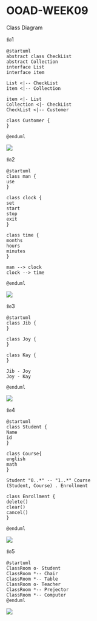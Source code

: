 # OOAD-WEEK09
Class Diagram

ข้อ1
```
@startuml
abstract class CheckList
abstract Collection
interface List
interface item

List <|-- CheckList
item <|-- Collection

item <|- List 
Collection <|- CheckList
CheckList <|-- Customer

class Customer { 
}

@enduml
```
![](http://www.plantuml.com/plantuml/img/JOwx3OH034HpL-46w800YPGcVCQ8rUr7MW_P5N_yn9BPR-od6HnIiQL8yd5KKR16SUTnDVrEmT62iSHeYb0oXGohYwZnUTBM04j41-J-rtKlpP7SxEMvuQLfmScUNwOsNeRDKP9Lei7olBV_0m00)

ข้อ2
```
@startuml
class man {
use
}

class clock {
set
start
stop
exit
}

class time {
months
hours
minutes
}

man --> clock
clock --> time

@enduml
```
![](http://www.plantuml.com/plantuml/img/LOv12i0W30Jl-ufye5_eNqG2Ieqf9a91-lTYBxMNFUmEmyOIpCYpC0s8La-6fBqP9DVkRBY1-4AnQ3m6Z1tceStK4tnb_nW9TQ0R_nhQjfqMn-fRjda2m0C0)

ข้อ3
```
@startuml
class Jib {
}

class Joy {
}

class Kay {
}

Jib - Joy
Joy - Kay

@enduml
```
![](http://www.plantuml.com/plantuml/img/AybFJot9I2rIgEPApaaiBbRmoapYWZ7pAs5CxyHAhbekBg2aWYvO78Y1BA0m0000)

ข้อ4
```
@startuml
class Student {
Name 
id
} 

class Course{
english
math
}

Student "0..*" -- "1..*" Course
(Student, Course) . Enrollment

class Enrollment {
delete()
clear()
cancel()
}

@enduml
```
![](http://www.plantuml.com/plantuml/img/HOun2iCm34LtdK9uIafZsXi4IjSkEO68HHEG7R3bgVJkKLgNJlhyfw-liIXbhL5W5Ye59ws1a-8B7XGPrW3lHcvRpOKDS7hAMXQ8f8jH-4NSnVkJms50T_seRmAwjd1kHeyUxobl8j5SQEV_ZbK45bRkUcDC-PYKPXOJrZTo2iV3Em00)

ข้อ5
```
@startuml
ClassRoom o- Student 
ClassRoom *-- Chair
ClassRoom *-- Table
ClassRoom o- Teacher
ClassRoom *-- Prejector
ClassRoom *-- Computer
@enduml
```
![](http://www.plantuml.com/plantuml/img/SoWkIImgAStDuNBEIImk3ihFprN8rrK8BYbDISqhKK0IrTBLLN3EICmiGXCBIKpAIKNL7PAQc9oHYgume2WrApMv91zTt3a_jw2q1AZS8JKl1UWI0000)

